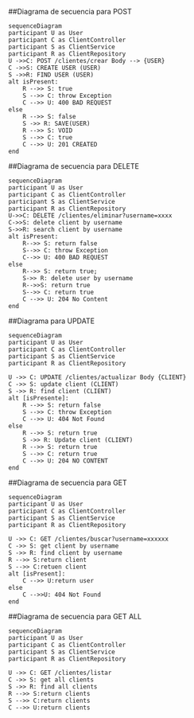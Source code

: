 ##Diagrama de secuencia para POST

    sequenceDiagram
    participant U as User
    participant C as ClientController
    participant S as ClientService
    participant R as ClientRepository    
    U ->>C: POST /clientes/crear Body --> {USER}
    C ->>S: CREATE USER (USER)
    S ->>R: FIND USER (USER)
    alt isPresent:
        R -->> S: true
        S -->> C: throw Exception
        C -->> U: 400 BAD REQUEST
    else
        R -->> S: false
        S ->> R: SAVE(USER)
        R -->> S: VOID
        S -->> C: true
        C -->> U: 201 CREATED
    end

##Diagrama de secuencia para DELETE

    sequenceDiagram
    participant U as User
    participant C as ClientController
    participant S as ClientService
    participant R as ClientRepository
    U->>C: DELETE /clientes/eliminar?username=xxxx
    C->>S: delete client by username
    S->>R: search client by username
    alt isPresent:
        R-->> S: return false 
        S-->> C: throw Exception
        C-->> U: 400 BAD REQUEST
    else
        R-->> S: return true;
        S->> R: delete user by username
        R-->>S: return true
        S-->> C: return true
        C -->> U: 204 No Content
    end


##Diagrama para UPDATE

    sequenceDiagram
    participant U as User
    participant C as ClientController
    participant S as ClientService
    participant R as ClientRepository

    U ->> C: UPDATE /clientes/actualizar Body {CLIENT}
    C ->> S: update client (CLIENT)
    S ->> R: find client (CLIENT)
    alt [isPresente]:
        R -->> S: return false
        S -->> C: throw Exception
        C -->> U: 404 Not Found
    else
        R -->> S: return true
        S ->> R: Update client (CLIENT)
        R -->> S: return true
        S -->> C: return true
        C -->> U: 204 NO CONTENT 
    end

##Diagrama de secuencia para GET

    sequenceDiagram
    participant U as User
    participant C as ClientController
    participant S as ClientService
    participant R as ClientRepository

    U ->> C: GET /clientes/buscar?username=xxxxxx
    C ->> S: get client by username
    S ->> R: find client by username
    R -->> S:return client
    S -->> C:retuen client
    alt [isPresent]:
        C -->> U:return user
    else
        C -->>U: 404 Not Found
    end

##Diagrama de secuencia para GET ALL

    sequenceDiagram
    participant U as User
    participant C as ClientController
    participant S as ClientService
    participant R as ClientRepository

    U ->> C: GET /clientes/listar
    C ->> S: get all clients
    S ->> R: find all clients
    R -->> S:return clients
    S -->> C:return clients
    C -->> U:return clients